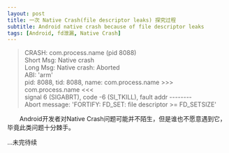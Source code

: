 ```yaml
---
layout: post
title: 一次 Native Crash(file descriptor leaks) 探究过程
subtitle: Android native crash because of file descriptor leaks
tags: [Android, fd泄漏, Native Crash]
---
```


> CRASH: com.process.name (pid 8088)
<br>Short Msg: Native crash
<br>Long Msg: Native crash: Aborted
<br>ABI: 'arm'
<br>pid: 8088, tid: 8088, name: com.process.name  >>> com.process.name <<<
<br>signal 6 (SIGABRT), code -6 (SI_TKILL), fault addr --------
<br>Abort message: 'FORTIFY: FD_SET: file descriptor >= FD_SETSIZE'

&emsp;&emsp;Android开发者对Native Crash问题可能并不陌生，但是谁也不愿意遇到它，毕竟此类问题十分棘手。

...未完待续
